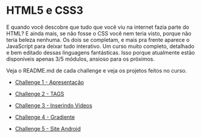 # HTML5 e CSS3

<p> E quando você descobre que tudo que você viu na internet fazia parte do HTML? E ainda mais, se não fosse o CSS você nem teria visto, porque não teria beleza nenhuma. 
  Os dois se completam, e mais pra frente aparece o JavaScript para deixar tudo interativo. Um curso muito completo, detalhado e bem editado dessas linguagens fantásticas. Isso 
  porque atualmente estão disponíveis apenas 3/5 módulos, ansioso para os próximos. </p>
  <p> Veja o README.md de cada challenge e veja os projetos feitos no curso.</p>

+ [Challenge 1 - Apresentação](https://github.com/franssa01/Cursos/tree/main/Curso%20em%20V%C3%ADdeo/HTML5%20e%20CSS3/Challenges/Challenges/ch001%20Apresenta%C3%A7ao)

+ [Challenge 2 - TAGS](https://github.com/franssa01/Cursos/tree/main/Curso%20em%20V%C3%ADdeo/HTML5%20e%20CSS3/Challenges/Challenges/ch002%20Tags)

+ [Challenge 3 - Inserindo Vídeos](https://github.com/franssa01/Cursos/tree/main/Curso%20em%20V%C3%ADdeo/HTML5%20e%20CSS3/Challenges/Challenges/ch003%20Inserindo%20v%C3%ADdeos)

+ [Challenge 4 - Gradiente](https://github.com/franssa01/Cursos/tree/main/Curso%20em%20V%C3%ADdeo/HTML5%20e%20CSS3/Challenges/Challenges/ch004%20Gradiente%20em%20CSS)

+ [Challenge 5 - Site Android](https://github.com/franssa01/Cursos/tree/main/Curso%20em%20V%C3%ADdeo/HTML5%20e%20CSS3/Challenges/Challenges/ch005%20Site)
